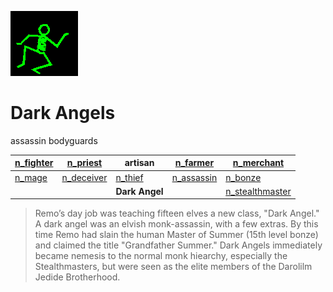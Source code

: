 ![dancer](assets/dancer.gif)

# Dark Angels

 assassin bodyguards

|  [n_fighter](n_fighter.md)  |  [n_priest](n_priest.md)      | **artisan**             |  [n_farmer](n_farmer.md)      |  [n_merchant](n_merchant.md)            | 
| --------------------------- | ----------------------------- | ----------------------- | ----------------------------- | --------------------------------------- | 
|  [n_mage](n_mage.md)        |  [n_deceiver](n_deceiver.md)  |  [n_thief](n_thief.md)  |  [n_assassin](n_assassin.md)  |  [n_bonze](n_bonze.md)                  | 
|                             |                               | **Dark Angel**          |                               |  [n_stealthmaster](n_stealthmaster.md)  | 
>
>   Remo’s day job was teaching fifteen elves a new class, "Dark Angel." A dark angel was an elvish monk-assassin, with a few extras. By this time Remo had slain the human Master of Summer (15th level bonze) and claimed the title "Grandfather Summer." Dark Angels immediately became nemesis to the normal monk hiearchy, especially the Stealthmasters, but were seen as the elite members of the Darolilm Jedide Brotherhood. 

 